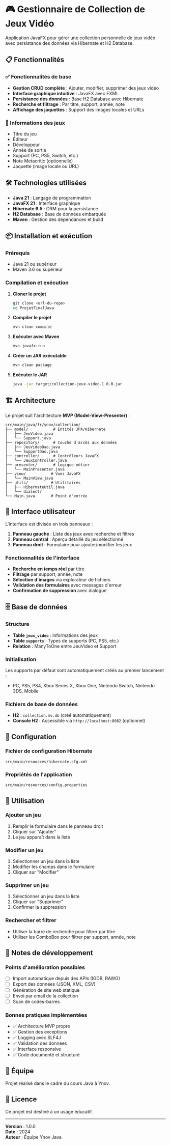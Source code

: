 # 🎮 Gestionnaire de Collection de Jeux Vidéo

Application JavaFX pour gérer une collection personnelle de jeux vidéo avec persistance des données via Hibernate et H2 Database.

## 📋 Fonctionnalités

### ✅ Fonctionnalités de base
- **Gestion CRUD complète** : Ajouter, modifier, supprimer des jeux vidéo
- **Interface graphique intuitive** : JavaFX avec FXML
- **Persistance des données** : Base H2 Database avec Hibernate
- **Recherche et filtrage** : Par titre, support, année, note
- **Affichage des jaquettes** : Support des images locales et URLs

### 🎯 Informations des jeux
- Titre du jeu
- Éditeur
- Développeur
- Année de sortie
- Support (PC, PS5, Switch, etc.)
- Note Metacritic (optionnelle)
- Jaquette (image locale ou URL)

## 🛠️ Technologies utilisées

- **Java 21** : Langage de programmation
- **JavaFX 21** : Interface graphique
- **Hibernate 6.5** : ORM pour la persistance
- **H2 Database** : Base de données embarquée
- **Maven** : Gestion des dépendances et build

## 📦 Installation et exécution

### Prérequis
- Java 21 ou supérieur
- Maven 3.6 ou supérieur

### Compilation et exécution

1. **Cloner le projet**
   ```bash
   git clone <url-du-repo>
   cd ProjetFinalJava
   ```

2. **Compiler le projet**
   ```bash
   mvn clean compile
   ```

3. **Exécuter avec Maven**
   ```bash
   mvn javafx:run
   ```

4. **Créer un JAR exécutable**
   ```bash
   mvn clean package
   ```

5. **Exécuter le JAR**
   ```bash
   java -jar target/collection-jeux-video-1.0.0.jar
   ```

## 🏗️ Architecture

Le projet suit l'architecture **MVP (Model-View-Presenter)** :

```
src/main/java/fr/ynov/collection/
├── model/           # Entités JPA/Hibernate
│   ├── JeuVideo.java
│   └── Support.java
├── repository/      # Couche d'accès aux données
│   ├── JeuVideoDao.java
│   └── SupportDao.java
├── controller/      # Contrôleurs JavaFX
│   └── JeuxController.java
├── presenter/       # Logique métier
│   └── MainPresenter.java
├── view/           # Vues JavaFX
│   └── MainView.java
├── utils/          # Utilitaires
│   ├── HibernateUtil.java
│   └── dialect/
└── Main.java       # Point d'entrée
```

## 🎨 Interface utilisateur

L'interface est divisée en trois panneaux :

1. **Panneau gauche** : Liste des jeux avec recherche et filtres
2. **Panneau central** : Aperçu détaillé du jeu sélectionné
3. **Panneau droit** : Formulaire pour ajouter/modifier les jeux

### Fonctionnalités de l'interface
- **Recherche en temps réel** par titre
- **Filtrage** par support, année, note
- **Sélection d'images** via explorateur de fichiers
- **Validation des formulaires** avec messages d'erreur
- **Confirmation de suppression** avec dialogue

## 🗄️ Base de données

### Structure
- **Table `jeux_video`** : Informations des jeux
- **Table `supports`** : Types de supports (PC, PS5, etc.)
- **Relation** : ManyToOne entre JeuVideo et Support

### Initialisation
Les supports par défaut sont automatiquement créés au premier lancement :
- PC, PS5, PS4, Xbox Series X, Xbox One, Nintendo Switch, Nintendo 3DS, Mobile

### Fichiers de base de données
- **H2** : `collection.mv.db` (créé automatiquement)
- **Console H2** : Accessible via `http://localhost:8082` (optionnel)

## 🔧 Configuration

### Fichier de configuration Hibernate
`src/main/resources/hibernate.cfg.xml`

### Propriétés de l'application
`src/main/resources/config.properties`

## 🚀 Utilisation

### Ajouter un jeu
1. Remplir le formulaire dans le panneau droit
2. Cliquer sur "Ajouter"
3. Le jeu apparaît dans la liste

### Modifier un jeu
1. Sélectionner un jeu dans la liste
2. Modifier les champs dans le formulaire
3. Cliquer sur "Modifier"

### Supprimer un jeu
1. Sélectionner un jeu dans la liste
2. Cliquer sur "Supprimer"
3. Confirmer la suppression

### Rechercher et filtrer
- Utiliser la barre de recherche pour filtrer par titre
- Utiliser les ComboBox pour filtrer par support, année, note

## 📝 Notes de développement

### Points d'amélioration possibles
- [ ] Import automatique depuis des APIs (IGDB, RAWG)
- [ ] Export des données (JSON, XML, CSV)
- [ ] Génération de site web statique
- [ ] Envoi par email de la collection
- [ ] Scan de codes-barres

### Bonnes pratiques implémentées
- ✅ Architecture MVP propre
- ✅ Gestion des exceptions
- ✅ Logging avec SLF4J
- ✅ Validation des données
- ✅ Interface responsive
- ✅ Code documenté et structuré

## 👥 Équipe

Projet réalisé dans le cadre du cours Java à Ynov.

## 📄 Licence

Ce projet est destiné à un usage éducatif.

---

**Version** : 1.0.0  
**Date** : 2024  
**Auteur** : Équipe Ynov Java 